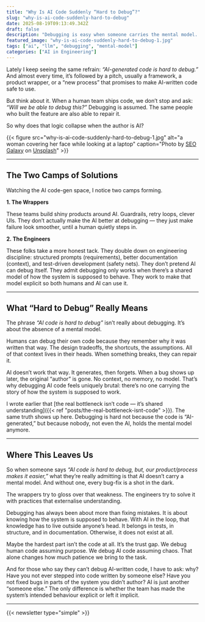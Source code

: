 ```yaml
---
title: "Why Is AI Code Suddenly “Hard to Debug”?"
slug: "why-is-ai-code-suddenly-hard-to-debug"
date: 2025-08-19T09:13:49.342Z
draft: false
description: "Debugging is easy when someone carries the mental model. With AI, nobody does."
featured_image: "why-is-ai-code-suddenly-hard-to-debug-1.jpg"
tags: ["ai", "llm", "debugging", "mental-model"]
categories: ["AI in Engineering"]
---
```

Lately I keep seeing the same refrain: _“AI-generated code is hard to debug.”_
And almost every time, it’s followed by a pitch, usually a framework, a
product wrapper, or a “new process” that promises to make AI-written code safe
to use.

But think about it. When a human team ships code, we don’t stop and ask:
_“Will we be able to debug this?”_ Debugging is assumed. The same people who
built the feature are also able to repair it.

So why does that logic collapse when the author is AI?

{{< figure src="why-is-ai-code-suddenly-hard-to-debug-1.jpg" alt="a woman covering her face while looking at a laptop" caption="Photo by [SEO Galaxy](https://unsplash.com/@seogalaxy) on [Unsplash](https://unsplash.com)" >}}

* * *

## **The Two Camps of Solutions**

Watching the AI code-gen space, I notice two camps forming.

**1\. The Wrappers**

These teams build shiny products around AI. Guardrails, retry loops, clever
UIs. They don’t actually make the AI better at debugging — they just make
failure look smoother, until a human quietly steps in.

**2\. The Engineers**

These folks take a more honest tack. They double down on engineering
discipline: structured prompts (requirements), better documentation (context),
and test-driven development (safety nets). They don’t pretend AI can debug
itself. They admit debugging only works when there’s a shared model of how the
system is supposed to behave. They work to make that model explicit so both
humans and AI can use it.

* * *

## **What “Hard to Debug” Really Means**

The phrase _“AI code is hard to debug”_ isn’t really about debugging. It’s
about the absence of a mental model.

Humans can debug their own code because they remember why it was written that
way. The design tradeoffs, the shortcuts, the assumptions. All of that context
lives in their heads. When something breaks, they can repair it.

AI doesn’t work that way. It generates, then forgets. When a bug shows up
later, the original “author” is gone. No context, no memory, no model. That’s
why debugging AI code feels uniquely brutal: there’s no one carrying the story
of how the system is supposed to work.

I wrote earlier that [the real bottleneck isn’t code — it’s shared
understanding]({{< ref "posts/the-real-bottleneck-isnt-code" >}}). The same truth shows up here. Debugging is hard not because the code is
“AI-generated,” but because nobody, not even the AI, holds the mental model
anymore.

* * *

## **Where This Leaves Us**

So when someone says _“AI code is hard to debug, but, our product/process
makes it easier,”_ what they’re really admitting is that AI doesn’t carry a
mental model. And without one, every bug-fix is a shot in the dark.

The wrappers try to gloss over that weakness. The engineers try to solve it
with practices that externalise understanding.

Debugging has always been about more than fixing mistakes. It is about knowing
how the system is supposed to behave. With AI in the loop, that knowledge has
to live outside anyone’s head. It belongs in tests, in structure, and in
documentation. Otherwise, it does not exist at all.

Maybe the hardest part isn’t the code at all. It’s the trust gap. We debug
human code assuming purpose. We debug AI code assuming chaos. That alone
changes how much patience we bring to the task.

And for those who say they can’t debug AI-written code, I have to ask: why?
Have you not ever stepped into code written by someone else? Have you not
fixed bugs in parts of the system you didn’t author? AI is just another
“someone else.” The only difference is whether the team has made the system’s
intended behaviour explicit or left it implicit.

* * *

{{< newsletter type="simple" >}}
